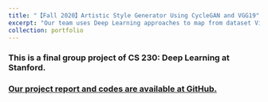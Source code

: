 ```yaml
---
title: "【Fall 2020】Artistic Style Generator Using CycleGAN and VGG19"
excerpt: "Our team uses Deep Learning approaches to map from dataset Vincent Van Gogh to dataset real photo in the respect of artistic style and content.  <br/><img src='/images/2_cs230vg.png'>"
collection: portfolio
---
```


### This is a final group project of CS 230: Deep Learning at Stanford. 

### [Our project report and codes are available at GitHub.](https://github.com/chkao831/FA20_DL-Paint-Like-Vincent-VanGogh_StanfordCS230)
